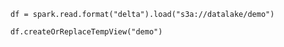 ```
df = spark.read.format("delta").load("s3a://datalake/demo")
```

```
df.createOrReplaceTempView("demo")
```

